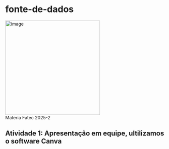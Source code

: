 # fonte-de-dados
<img width="300" alt="image" src="https://github.com/user-attachments/assets/89becc40-13f0-4c64-97a2-a3d07c1b005a" /> </br>
Materia Fatec 2025-2
## Atividade 1: Apresentação em equipe, ultilizamos o software Canva
